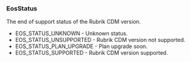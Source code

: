 ### EosStatus
The end of support status of the Rubrik CDM version.

- EOS_STATUS_UNKNOWN - Unknown status.
- EOS_STATUS_UNSUPPORTED - Rubrik CDM version not supported.
- EOS_STATUS_PLAN_UPGRADE - Plan upgrade soon.
- EOS_STATUS_SUPPORTED - Rubrik CDM version supported.
